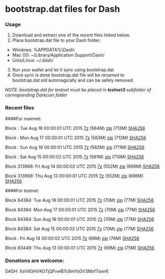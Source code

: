 # bootstrap.dat files for Dash

### Usage

1. Download and extract one of the recent files linked below.
2. Place bootstrap.dat file to your Dash folder:
 - Windows: %APPDATA%\Dash\
 - Mac OS: ~/Library/Application Support/Dash/
 - Unix/Linux: ~/.dash/
3. Run your wallet and let it sync using bootstrap.dat
4. Once sync is done bootstrap.dat file will be renamed to bootstrap.dat.old automagically and can be safely removed.

_NOTE: bootstrap.dat for testnet must be placed in **testnet3** subfolder of corresponding Darkcoin folder_

### Recent files

####For mainnet:

Block : Tue Aug 18 00:00:01 UTC 2015 [7z](https://transfer.sh/1bVQaL/bootstrap.dat.20150818.7z) (564M) [zip](https://transfer.sh/ROGUg/bootstrap.dat.20150818.zip) (713M) [SHA256](https://transfer.sh/dRuF1/sha256.txt)

Block : Mon Aug 17 00:00:01 UTC 2015 [7z](https://transfer.sh/pkf6n/bootstrap.dat.20150817.7z) (563M) [zip](https://transfer.sh/TK1eJ/bootstrap.dat.20150817.zip) (712M) [SHA256](https://transfer.sh/yCbiM/sha256.txt)

Block : Sun Aug 16 00:00:01 UTC 2015 [7z](https://transfer.sh/s5C7E/bootstrap.dat.20150816.7z) (562M) [zip](https://transfer.sh/10x681/bootstrap.dat.20150816.zip) (711M) [SHA256](https://transfer.sh/1aL6D/sha256.txt)

Block : Sat Aug 15 00:00:02 UTC 2015 [7z](https://transfer.sh/jLyZP/bootstrap.dat.20150815.7z) (561M) [zip](https://transfer.sh/16LFJG/bootstrap.dat.20150815.zip) (710M) [SHA256](https://transfer.sh/YEn6B/sha256.txt)

Block 313968: Fri Aug 14 00:00:02 UTC 2015 [7z](https://transfer.sh/VD95N/bootstrap.dat.20150814.7z) (552M) [zip](https://transfer.sh/12iB5P/bootstrap.dat.20150814.zip) (696M) [SHA256](https://transfer.sh/12dOgv/sha256.txt)

Block 313968: Thu Aug 13 00:00:01 UTC 2015 [7z](https://transfer.sh/nQEao/bootstrap.dat.20150813.7z) (552M) [zip](https://transfer.sh/jIIKu/bootstrap.dat.20150813.zip) (696M) [SHA256](https://transfer.sh/DiVuq/sha256.txt)

####For testnet:

Block 84384: Tue Aug 18 00:00:01 UTC 2015 [7z](https://transfer.sh/VpV3k/bootstrap.dat.20150818.7z) (70M) [zip](https://transfer.sh/LU3Gl/bootstrap.dat.20150818.zip) (77M) [SHA256](https://transfer.sh/qyvEQ/sha256.txt)

Block 84384: Mon Aug 17 00:00:01 UTC 2015 [7z](https://transfer.sh/QIM3b/bootstrap.dat.20150817.7z) (70M) [zip](https://transfer.sh/16VsXg/bootstrap.dat.20150817.zip) (77M) [SHA256](https://transfer.sh/viQRb/sha256.txt)

Block 84384: Sun Aug 16 00:00:01 UTC 2015 [7z](https://transfer.sh/5d9za/bootstrap.dat.20150816.7z) (70M) [zip](https://transfer.sh/HZZgm/bootstrap.dat.20150816.zip) (77M) [SHA256](https://transfer.sh/1c7Xkx/sha256.txt)

Block 84384: Sat Aug 15 00:00:02 UTC 2015 [7z](https://transfer.sh/8kP1C/bootstrap.dat.20150815.7z) (70M) [zip](https://transfer.sh/yGXyC/bootstrap.dat.20150815.zip) (77M) [SHA256](https://transfer.sh/VOOV/sha256.txt)

Block : Fri Aug 14 00:00:02 UTC 2015 [7z](https://transfer.sh/Ysbh8/bootstrap.dat.20150814.7z) (69M) [zip](https://transfer.sh/4TsDT/bootstrap.dat.20150814.zip) (76M) [SHA256](https://transfer.sh/BUDKK/sha256.txt)

Block 83449: Thu Aug 13 00:00:01 UTC 2015 [7z](https://transfer.sh/jsFEK/bootstrap.dat.20150813.7z) (69M) [zip](https://transfer.sh/pHk9c/bootstrap.dat.20150813.zip) (75M) [SHA256](https://transfer.sh/11zpCh/sha256.txt)

### Donations are welcome:

DASH: XsV4GHVKGTjQFvwB7c6mYsGV3Mxf7iser6

